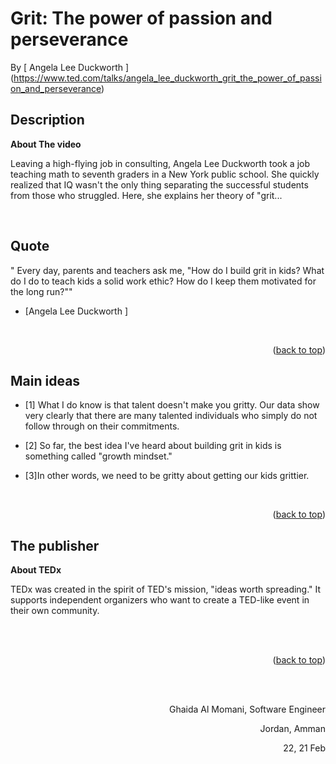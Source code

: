 # Grit: The power of passion and perseverance
<!-- This is the reading notes repository where I keep my favorite articles with their sources.
       
       Hope you'll benefit from my reads, Enjoy!


-->




By [ Angela Lee Duckworth ] (https://www.ted.com/talks/angela_lee_duckworth_grit_the_power_of_passion_and_perseverance)

## Description
**About The video**

Leaving a high-flying job in consulting, Angela Lee Duckworth took a job teaching math to seventh graders in a New York public school. She quickly realized that IQ wasn't the only thing separating the successful students from those who struggled. Here, she explains her theory of "grit...




<br/>

## Quote


" Every day, parents and teachers ask me, "How do I build grit in kids? What do I do to teach kids a solid work ethic? How do I keep them motivated for the long run?""

- [Angela Lee Duckworth ] 


<br/>
    <p align="right">(<a href="#top">back to top</a>)</p>

<!-- ROADMAP -->
## Main ideas

- [1] 
What I do know is that talent doesn't make you gritty. Our data show very clearly that there are many talented individuals who simply do not follow through on their commitments.

- [2]  So far, the best idea I've heard about building grit in kids is something called "growth mindset."

- [3]In other words, we need to be gritty about getting our kids grittier.



<br/>
   <p align="right">(<a href="#top">back to top</a>)</p>

## The publisher
**About TEDx**
 
TEDx was created in the spirit of TED's mission, "ideas worth spreading." It supports independent organizers who want to create a TED-like event in their own community.


<br/>
<br/>
    <p align="right">(<a href="#top">back to top</a>)</p>

  <br/><br/>

<p align="right">Ghaida Al Momani, Software Engineer</p>
<p align="right">Jordan, Amman</p>
  <p align="right">22, 21 Feb </p>
